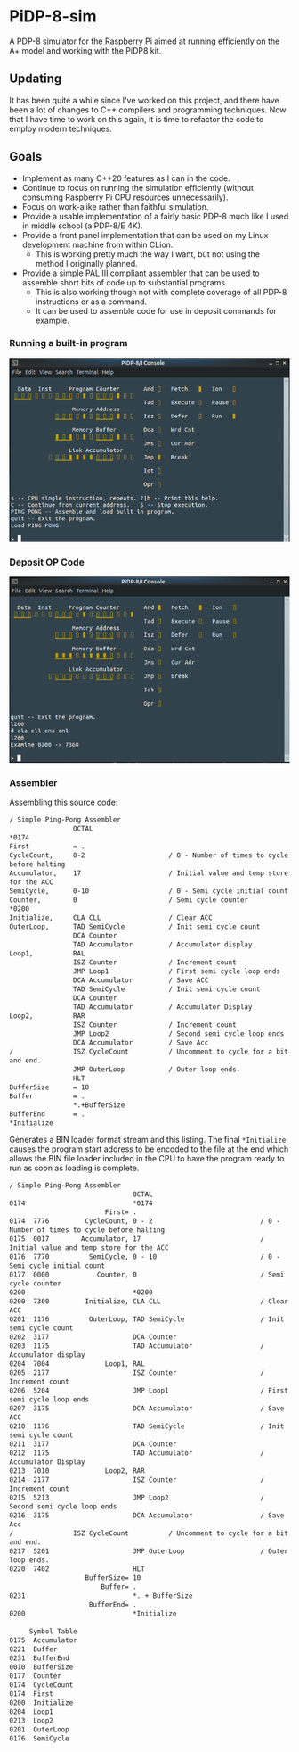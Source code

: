 # PiDP-8-sim
A PDP-8 simulator for the Raspberry Pi aimed at running efficiently on the A+ model and working with the PiDP8 kit.

## Updating

It has been quite a while since I've worked on this project, and there
have been a lot of changes to C++ compilers and programming techniques.
Now that I have time to work on this again, it is time to refactor
the code to employ modern techniques.

## Goals

* Implement as many C++20 features as I can in the code.
* Continue to focus on running the simulation efficiently (without consuming Raspberry Pi CPU resources unnecessarily).
* Focus on work-alike rather than faithful simulation. 
* Provide a usable implementation of a fairly basic PDP-8 much like I used in middle school (a PDP-8/E 4K).
* Provide a front panel implementation that can be used on my Linux development machine from within CLion.
  * This is working pretty much the way I want, but not using the method I originally planned. 
* Provide a simple PAL III compliant assembler that can be used to assemble short bits of code up to substantial programs.
  * This is also working though not with complete coverage of all PDP-8 instructions or as a command.
  * It can be used to assemble code for use in deposit commands for example.

### Running a built-in program
![Console Running](https://github.com/pa28/PiDP-8-sim/blob/main/images/Screenshot%20at%202022-03-20%2017-29-13.png)

### Deposit OP Code
![Deposit Op Code](https://github.com/pa28/PiDP-8-sim/blob/main/images/Screenshot%20at%202022-03-20%2020-04-09.png)

### Assembler

Assembling this source code:
```
/ Simple Ping-Pong Assembler
                OCTAL
*0174
First           = .
CycleCount,     0-2                     / 0 - Number of times to cycle before halting
Accumulator,    17                      / Initial value and temp store for the ACC
SemiCycle,      0-10                    / 0 - Semi cycle initial count
Counter,        0                       / Semi cycle counter
*0200
Initialize,     CLA CLL                 / Clear ACC
OuterLoop,      TAD SemiCycle           / Init semi cycle count
                DCA Counter
                TAD Accumulator         / Accumulator display
Loop1,          RAL
                ISZ Counter             / Increment count
                JMP Loop1               / First semi cycle loop ends
                DCA Accumulator         / Save ACC
                TAD SemiCycle           / Init semi cycle count
                DCA Counter
                TAD Accumulator         / Accumulator Display
Loop2,          RAR
                ISZ Counter             / Increment count
                JMP Loop2               / Second semi cycle loop ends
                DCA Accumulator         / Save Acc
/               ISZ CycleCount          / Uncomment to cycle for a bit and end.
                JMP OuterLoop           / Outer loop ends.
                HLT
BufferSize      = 10
Buffer          = .
                *.+BufferSize
BufferEnd       = .
*Initialize
```

Generates a BIN loader format stream and this listing. The final ```*Initialize``` causes the program start address
to be encoded to the file at the end which allows the BIN file loader included in the CPU to have the program ready
to run as soon as loading is complete.
```
/ Simple Ping-Pong Assembler                                
                               OCTAL                           
0174                           *0174                            
                        First= .                               
0174  7776         CycleCount, 0 - 2                           / 0 - Number of times to cycle before halting
0175  0017        Accumulator, 17                              / Initial value and temp store for the ACC
0176  7770          SemiCycle, 0 - 10                          / 0 - Semi cycle initial count
0177  0000            Counter, 0                               / Semi cycle counter
0200                           *0200                            
0200  7300         Initialize, CLA CLL                         / Clear ACC
0201  1176          OuterLoop, TAD SemiCycle                   / Init semi cycle count
0202  3177                     DCA Counter                     
0203  1175                     TAD Accumulator                 / Accumulator display
0204  7004              Loop1, RAL                             
0205  2177                     ISZ Counter                     / Increment count
0206  5204                     JMP Loop1                       / First semi cycle loop ends
0207  3175                     DCA Accumulator                 / Save ACC
0210  1176                     TAD SemiCycle                   / Init semi cycle count
0211  3177                     DCA Counter                     
0212  1175                     TAD Accumulator                 / Accumulator Display
0213  7010              Loop2, RAR                             
0214  2177                     ISZ Counter                     / Increment count
0215  5213                     JMP Loop2                       / Second semi cycle loop ends
0216  3175                     DCA Accumulator                 / Save Acc
/               ISZ CycleCount          / Uncomment to cycle for a bit and end.                                
0217  5201                     JMP OuterLoop                   / Outer loop ends.
0220  7402                     HLT                             
                   BufferSize= 10                              
                       Buffer= .                               
0231                           *. + BufferSize                  
                    BufferEnd= .                               
0200                           *Initialize                      

     Symbol Table     
0175  Accumulator          
0221  Buffer               
0231  BufferEnd            
0010  BufferSize           
0177  Counter              
0174  CycleCount           
0174  First                
0200  Initialize           
0204  Loop1                
0213  Loop2                
0201  OuterLoop            
0176  SemiCycle            
        
```